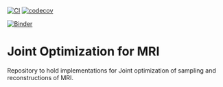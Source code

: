[![CI](https://github.com/chaithyagr/joint_optimization_mri/actions/workflows/ci-build.yml/badge.svg?branch=main)](https://github.com/chaithyagr/joint_optimization_mri/actions?query=workflow%3ACI)
[![codecov](https://codecov.io/gh/chaithyagr/joint_optimization_mri/branch/main/graph/badge.svg?token=PLC8S67DED)](https://codecov.io/gh/chaithyagr/joint_optimization_mri)

[![Binder](https://mybinder.org/badge_logo.svg)](https://mybinder.org/v2/gh/CEA-COSMIC/joint_optimization_mri/a8a8798e27249b0ca6d37d38c9cc74df41e3fda0?urlpath=lab%2Ftree%2Fexamples%2F2D%2Fmri_2d_projector.ipynb)




# Joint Optimization for MRI

Repository to hold implementations for Joint optimization of sampling and reconstructions of MRI.
